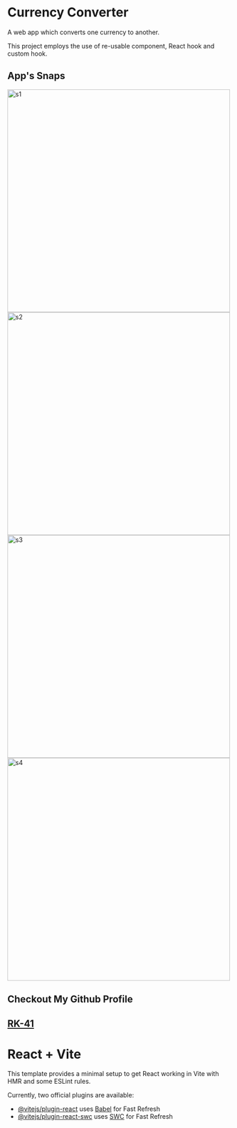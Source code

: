 # Currency Converter

A web app which converts one currency to another.

This project employs the use of re-usable component, React hook and custom hook.

## App's Snaps

<img src="https://github.com/RK-41/learning-react/assets/73783957/f2737e66-05f5-4936-855e-acc669ed6b58" alt="s1" width="500"/>
<img src="https://github.com/RK-41/learning-react/assets/73783957/2fa0ee10-eaf6-4607-a7eb-1157c9baf4ce" alt="s2" width="500"/>
<img src="https://github.com/RK-41/learning-react/assets/73783957/e13e9195-03c6-4479-8428-ac5980f0da16" alt="s3" width="500"/>
<img src="https://github.com/RK-41/learning-react/assets/73783957/97940604-76ac-4a0f-ad3c-506a40865660" alt="s4" width="500"/>


## Checkout My Github Profile
[RK-41](https://github.com/RK-41)
----

# React + Vite

This template provides a minimal setup to get React working in Vite with HMR and some ESLint rules.

Currently, two official plugins are available:

- [@vitejs/plugin-react](https://github.com/vitejs/vite-plugin-react/blob/main/packages/plugin-react/README.md) uses [Babel](https://babeljs.io/) for Fast Refresh
- [@vitejs/plugin-react-swc](https://github.com/vitejs/vite-plugin-react-swc) uses [SWC](https://swc.rs/) for Fast Refresh
